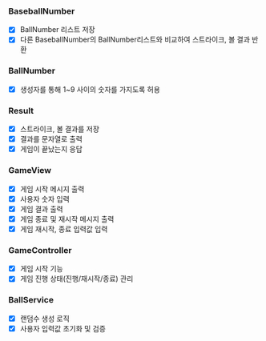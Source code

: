 ### BaseballNumber          
- [x] BallNumber 리스트 저장       
- [x] 다른 BaseballNumber의 BallNumber리스트와 비교하여 스트라이크, 볼 결과 반환      

### BallNumber      
- [x] 생성자를 통해 1~9 사이의 숫자를 가지도록 허용       

### Result      
- [x] 스트라이크, 볼 결과를 저장       
- [x] 결과를 문자열로 출력         
- [x] 게임이 끝났는지 응답         

### GameView
- [x] 게임 시작 메시지 출력      
- [x] 사용자 숫자 입력                
- [x] 게임 결과 출력        
- [x] 게임 종료 및 재시작 메시지 출력      
- [x] 게임 재시작, 종료 입력값 입력            

### GameController      
- [x] 게임 시작 기능          
- [x] 게임 진행 상태(진행/재시작/종료) 관리                        

### BallService
- [x] 랜덤수 생성 로직     
- [x] 사용자 입력값 초기화 및 검증